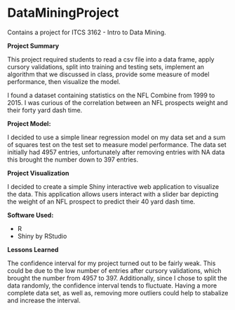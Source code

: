 # DataMiningProject
Contains a project for ITCS 3162 - Intro to Data Mining. 

**Project Summary**

This project required students to read a csv file into a data frame, apply cursory validations, split into training and testing sets, implement an algorithm that we discussed in class, provide some measure of model performance, then visualize the model.

I found a dataset containing statistics on the NFL Combine from 1999 to 2015. I was curious of the correlation between an NFL prospects weight and their forty yard dash time. 

**Project Model:**

I decided to use a simple linear regression model on my data set and a sum of squares test on the test set to measure model performance. The data set initially had 4957 entries, unfortunately after removing entries with NA data this brought the number down to 397 entries.

**Project Visualization**

I decided to create a simple Shiny interactive web application to visualize the data. This application allows users interact with a slider bar depicting the weight of an NFL prospect to predict their 40 yard dash time. 

**Software Used:**
- R 
- Shiny by RStudio

**Lessons Learned**

The confidence interval for my project turned out to be fairly weak. This could be due to the low number of entries after cursory validations, which brought the number from 4957 to 397. Additionally, since I chose to split the data randomly, the confidence interval tends to fluctuate. Having a more complete data set, as well as, removing more outliers could help to stabalize and increase the interval. 
